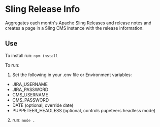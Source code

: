 # Sling Release Info

Aggregates each month's Apache Sling Releases and release notes and creates a page in a Sling CMS instance with the release information.

## Use

To install run: `npm install`

To run:

 1. Set the following in your .env file or Environment variables: 
  - JIRA_USERNAME
  - JIRA_PASSWORD
  - CMS_USERNAME
  - CMS_PASSWORD
  - DATE (optional, override date)
  - PUPPETEER_HEADLESS (optional, controls pupeteers headless mode)
 2. run: `node .`
